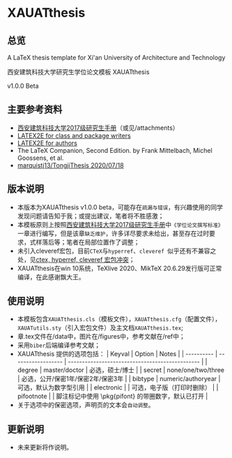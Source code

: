 # XAUATthesis
## 总览
A LaTeX thesis template for Xi'an University of Architecture and Technology

西安建筑科技大学研究生学位论文模板 XAUATthesis

v1.0.0 Beta

## 主要参考资料
* [西安建筑科技大学2017级研究生手册](http://gs.xauat.edu.cn)（或见/attachments）
* [LATEX2E for class and package writers](https://www.latex-project.org)
* [LATEX2E for authors](https://www.latex-project.org)
* The LaTeX Companion, Second Edition. by Frank Mittelbach, Michel Goossens, et al.
* [marquistj13/TongjiThesis 2020/07/18](https://github.com/marquistj13/TongjiThesis)

## 版本说明
* 本版本为XAUATthesis v1.0.0 beta，可能存在`疏漏与错误`，有兴趣使用的同学发现问题请告知于我；或提出建议，笔者将不胜感激；
* 本模板原则上按照[西安建筑科技大学2017级研究生手册](http://gs.xauat.edu.cn)中`《学位论文撰写标准》`一章进行编写，但是该章`缺乏维护`，许多详尽要求未给出，甚至存在过时要求，式样落后等；笔者在局部位置作了调整；
* 未引入cleveref宏包，目前`CTeX`与`hyperref`、`cleveref `似乎还有不兼容之处，见[ctex, hyperref, cleveref 宏包冲突](https://gitmemory.com/issue/CTeX-org/ctex-kit/524/648526619)；
* XAUATthesis在win 10系统，TeXlive 2020、MikTeX 20.6.29发行版可正常编译，在此感谢飘大王。

## 使用说明
* 本模板包含`XAUATthesis.cls`（模板文件），`XAUATthesis.cfg`（配置文件），`XAUATutils.sty`（引入宏包文件）及主文档`XAUATthesis.tex`;
* 章.tex文件在/data中，图片在/figures中，参考文献在/ref中；
* 采用`biber`后端编译参考文献；
* XAUATthesis 提供的选项包括：
  | Keyval     | Option             | Notes                                           |
  | ---------- | ------------------ | ----------------------------------------------- |
  | degree     | master/doctor      | 必选，硕士/博士                                  |
  | secret     | none/one/two/three | 必选，公开/保密1年/保密2年/保密3年                |
  | bibtype    | numeric/authoryear | 可选，默认为数字型引用                            |
  | electronic |                    | 可选，电子版（打印时删除）                        |
  | pifootnote |                    | 脚注标记中使用 \pkg{pifont} 的带圈数字，默认已打开 |
* 关于选项中的保密选项，声明页的文本会`自动调整`。

## 更新说明
* 未来更新将作说明。
